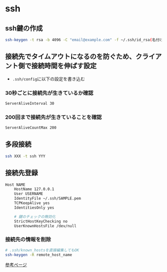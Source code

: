 # ssh

## ssh鍵の作成

```sh
ssh-keygen -t rsa -b 4096 -C "email@example.com" -f ~/.ssh/id_rsa(名付けたい鍵名)
```

## 接続先でタイムアウトになるのを防ぐため、クライアント側で接続時間を伸ばす設定

* `.ssh/config`に以下の設定を書き込む

### 30秒ごとに接続先が生きているか確認

```sh
ServerAliveInterval 30
```

### 200回まで接続先が生きていることを確認

```sh
ServerAliveCountMax 200
```

## 多段接続

```sh
ssh XXX -t ssh YYY
```

## 接続先登録

```sh
Host NAME
    HostName 127.0.0.1
    User USERNAME
    IdentityFile ~/.ssh/SAMPLE.pem
    TCPKeepAlive yes
    IdentitiesOnly yes

    # 鍵のチェックの無効化
    StrictHostKeyChecking no
    UserKnownHostsFile /dev/null
```

### 接続先の情報を削除

```sh
# .ssh/known_hostsを直接編集してもOK
ssh-keygen -R remote_host_name
```

[参考ページ](https://note.crohaco.net/2017/ssh-tunnel/)